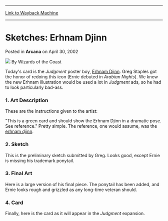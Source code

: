 
---
[Link to Wayback Machine](https://web.archive.org/web/20210414132038/https://magic.wizards.com/en/articles/archive/arcana/sketches-erhnam-djinn-2002-04-30)

[_metadata_:author]:- "Wizards of the Coast"
[_metadata_:description]:- "Today's card is the Judgment poster boy, Erhnam Djinn. Greg Staples got the honor of redoing this icon (Ernie debuted in Arabian Nights). We knew the new Erhnam illustration would be used a lot in Judgment ads, so he had to look particularly bad-ass.1. Art DescriptionThese are the instructions given to the artist:`This is a green card and should show the Erhnam Djinn in a"
[_metadata_:generator]:- "Drupal 7 (http://drupal.org)"
[_metadata_:node]:- "608761"
[_metadata_:publish_date]:- "2002-04-30"
[_metadata_:source]:- "div-main-content"
[_metadata_:title]:- "Sketches: Erhnam Djinn"
[_metadata_:wayback_capture_timestamp]:- "2021-04-14 13:20:38"
[_metadata_:wayback_raw_url]:- "https://web.archive.org/web/20210414132038id_/https://magic.wizards.com/en/articles/archive/arcana/sketches-erhnam-djinn-2002-04-30"
[_metadata_:wayback_url]:- "https://magic.wizards.com/en/articles/archive/arcana/sketches-erhnam-djinn-2002-04-30"
---


Sketches: Erhnam Djinn
======================



 Posted in **Arcana**
 on April 30, 2002 






![](https://media.magic.wizards.com/styles/auth_small/public/images/person/wizards_author.jpg)
By Wizards of the Coast











Today's card is the *Judgment* poster boy, [Erhnam Djinn](http://gatherer.wizards.com/Pages/Card/Details.aspx?name=Erhnam+Djinn). Greg Staples got the honor of redoing this icon (Ernie debuted in *Arabian Nights*). We knew the new Erhnam illustration would be used a lot in *Judgment* ads, so he had to look particularly bad-ass.

### 1. Art Description

These are the instructions given to the artist:

"This is a green card and should show the Erhnam Djinn in a dramatic pose. See reference." Pretty simple. The reference, one would assume, was the [erhnam djinn](http://gatherer.wizards.com/Pages/Card/Details.aspx?&name=erhnam%2Bdjinn).

### 2. Sketch

This is the preliminary sketch submitted by Greg. Looks good, except Ernie is missing his trademark ponytail.

### 3. Final Art

Here is a large version of his final piece. The ponytail has been added, and Ernie looks rough and grizzled as any long-time veteran should.

### 4. Card

Finally, here is the card as it will appear in the *Judgment* expansion.







